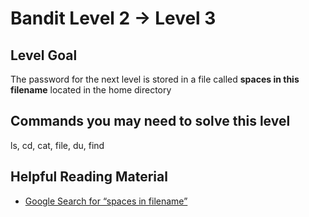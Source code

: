 Bandit Level 2 &rarr; Level 3
=============================

Level Goal
----------

The password for the next level is stored in a file called **spaces in
this filename** located in the home directory

Commands you may need to solve this level
-----------------------------------------

ls, cd, cat, file, du, find

Helpful Reading Material
------------------------

-   [Google Search for “spaces in
    filename”](https://www.google.com/search?q=spaces+in+filename)
